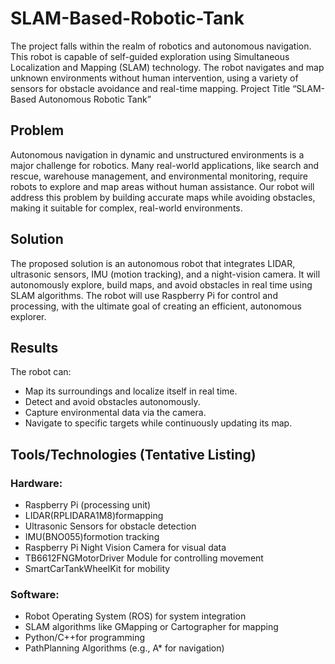 # SLAM-Based-Robotic-Tank
The project falls within the realm of robotics and autonomous navigation. This robot is capable of self-guided exploration using Simultaneous Localization  and Mapping (SLAM) technology. The robot navigates and map unknown  environments without human intervention, using a variety of sensors for obstacle  avoidance and real-time mapping.
Project Title
“SLAM-Based Autonomous Robotic Tank”

## Problem
 Autonomous navigation in dynamic and unstructured environments is a major challenge
 for robotics. Many real-world applications, like search and rescue, warehouse
 management, and environmental monitoring, require robots to explore and map areas
 without human assistance. Our robot will address this problem by building accurate maps
 while avoiding obstacles, making it suitable for complex, real-world environments.
## Solution
 The proposed solution is an autonomous robot that integrates LIDAR, ultrasonic
 sensors, IMU (motion tracking), and a night-vision camera. It will autonomously
 explore, build maps, and avoid obstacles in real time using SLAM algorithms. The robot
 will use Raspberry Pi for control and processing, with the ultimate goal of creating an
 efficient, autonomous explorer.
## Results
 The robot can:
 - Map its surroundings and localize itself in real time.
 - Detect and avoid obstacles autonomously.
 - Capture environmental data via the camera.
 - Navigate to specific targets while continuously updating its map. 
##  Tools/Technologies (Tentative Listing)
 ### Hardware:
 - Raspberry Pi (processing unit)
 - LIDAR(RPLIDARA1M8)formapping
 - Ultrasonic Sensors for obstacle detection
 - IMU(BNO055)formotion tracking
  - Raspberry Pi Night Vision Camera for visual data
 - TB6612FNGMotorDriver Module for controlling movement
 - SmartCarTankWheelKit for mobility
 ### Software:
 - Robot Operating System (ROS) for system integration
 - SLAM algorithms like GMapping or Cartographer for mapping
 - Python/C++for programming
 - PathPlanning Algorithms (e.g., A* for navigation)
